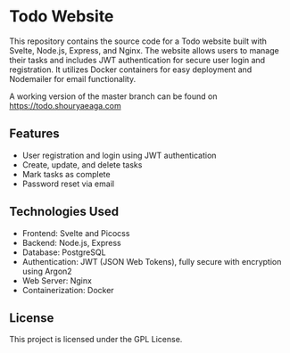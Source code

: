 # Todo Website

This repository contains the source code for a Todo website built with Svelte, Node.js, Express, and Nginx. The website allows users to manage their tasks and includes JWT authentication for secure user login and registration. It utilizes Docker containers for easy deployment and Nodemailer for email functionality.

A working version of the master branch can be found on https://todo.shouryaeaga.com

## Features

- User registration and login using JWT authentication
- Create, update, and delete tasks
- Mark tasks as complete
- Password reset via email

## Technologies Used

- Frontend: Svelte and Picocss
- Backend: Node.js, Express
- Database: PostgreSQL
- Authentication: JWT (JSON Web Tokens), fully secure with encryption using Argon2
- Web Server: Nginx
- Containerization: Docker

## License
This project is licensed under the GPL License.
